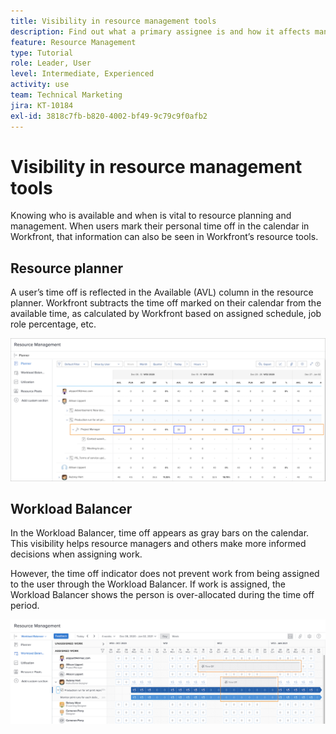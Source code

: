 ```yaml
---
title: Visibility in resource management tools
description: Find out what a primary assignee is and how it affects managing your resources.
feature: Resource Management
type: Tutorial
role: Leader, User
level: Intermediate, Experienced
activity: use
team: Technical Marketing
jira: KT-10184
exl-id: 3818c7fb-b820-4002-bf49-9c79c9f0afb2
---
```

# Visibility in resource management tools

Knowing who is available and when is vital to resource planning and management. When users mark their personal time off in the calendar in Workfront, that information can also be seen in Workfront’s resource tools.

## Resource planner

A user’s time off is reflected in the Available (AVL) column in the resource planner. Workfront subtracts the time off marked on their calendar from the available time, as calculated by Workfront based on assigned schedule, job role percentage, etc.

![Time off in avilable column](assets/vis_01.png)

## Workload Balancer

In the Workload Balancer, time off appears as gray bars on the calendar. This visibility helps resource managers and others make more informed decisions when assigning work.

However, the time off indicator does not prevent work from being assigned to the user through the Workload Balancer. If work is assigned, the Workload Balancer shows the person is over-allocated during the time off period.

![Time off gray bar](assets/vis_02.png)
